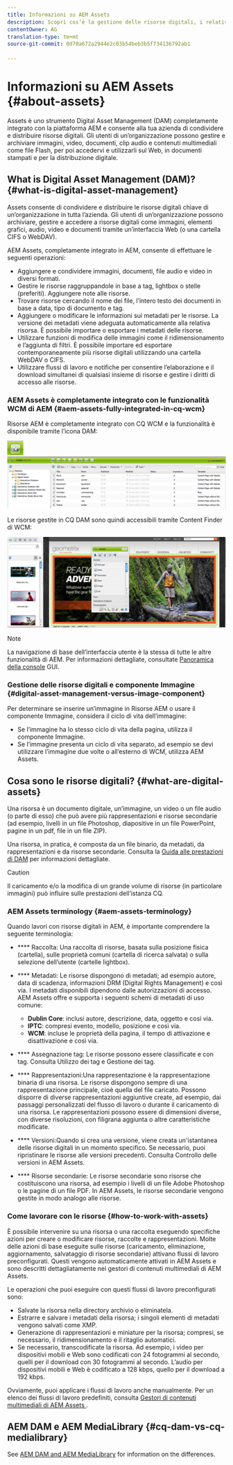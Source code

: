 ```yaml
---
title: Informazioni su AEM Assets
description: Scopri cos’è la gestione delle risorse digitali, i relativi casi di utilizzo e l’offerta Adobe AEM Assets.
contentOwner: AG
translation-type: tm+mt
source-git-commit: 0d70a672a2944e2c03b54beb3b5f734136792ab1

---
```



# Informazioni su AEM Assets {#about-assets}

Assets è uno strumento Digital Asset Management (DAM) completamente integrato con la piattaforma AEM e consente alla tua azienda di condividere e distribuire risorse digitali. Gli utenti di un’organizzazione possono gestire e archiviare immagini, video, documenti, clip audio e contenuti multimediali come file Flash, per poi accedervi e utilizzarli sul Web, in documenti stampati e per la distribuzione digitale.

## What is Digital Asset Management (DAM)? {#what-is-digital-asset-management}

Assets consente di condividere e distribuire le risorse digitali chiave di un’organizzazione in tutta l’azienda. Gli utenti di un’organizzazione possono archiviare, gestire e accedere a risorse digitali come immagini, elementi grafici, audio, video e documenti tramite un’interfaccia Web (o una cartella CIFS o WebDAV).

AEM Assets, completamente integrato in AEM, consente di effettuare le seguenti operazioni:

* Aggiungere e condividere immagini, documenti, file audio e video in diversi formati.
* Gestire le risorse raggruppandole in base a tag, lightbox o stelle (preferiti). Aggiungere note alle risorse.
* Trovare risorse cercando il nome dei file, l’intero testo dei documenti in base a data, tipo di documento e tag.
* Aggiungere o modificare le informazioni sui metadati per le risorse. La versione dei metadati viene adeguata automaticamente alla relativa risorsa. È possibile importare o esportare i metadati delle risorse.
* Utilizzare funzioni di modifica delle immagini come il ridimensionamento e l’aggiunta di filtri. È possibile importare ed esportare contemporaneamente più risorse digitali utilizzando una cartella WebDAV o CIFS.
* Utilizzare flussi di lavoro e notifiche per consentire l’elaborazione e il download simultanei di qualsiasi insieme di risorse e gestire i diritti di accesso alle risorse.

### AEM Assets è completamente integrato con le funzionalità WCM di AEM {#aem-assets-fully-integrated-in-cq-wcm}

Risorse AEM è completamente integrato con CQ WCM e la funzionalità è disponibile tramite l’icona DAM:

<!-- TBD: Update image for branding -->

![screen_shot_2012-04-17at15946pm](assets/screen_shot_2012-04-17at15946pm.png) ![screen_shot_2012-04-17at20100pm](assets/screen_shot_2012-04-17at20100pm.png)

Le risorse gestite in CQ DAM sono quindi accessibili tramite Content Finder di WCM:

<!-- TBD: Update image for branding -->

![screen_shot_2012-04-17at20214pm](assets/screen_shot_2012-04-17at20214pm.png)

>[!NOTE]
>
>La navigazione di base dell’interfaccia utente è la stessa di tutte le altre funzionalità di AEM. Per informazioni dettagliate, consultate [Panoramica della console](/help/sites-authoring/qg-page-authoring.md) GUI.

### Gestione delle risorse digitali e componente Immagine {#digital-asset-management-versus-image-component}

Per determinare se inserire un’immagine in Risorse AEM o usare il componente Immagine, considera il ciclo di vita dell’immagine:

* Se l’immagine ha lo stesso ciclo di vita della pagina, utilizza il componente Immagine.
* Se l’immagine presenta un ciclo di vita separato, ad esempio se devi utilizzare l’immagine due volte o all’esterno di WCM, utilizza AEM Assets.

## Cosa sono le risorse digitali? {#what-are-digital-assets}

Una risorsa è un documento digitale, un’immagine, un video o un file audio (o parte di esso) che può avere più rappresentazioni e risorse secondarie (ad esempio, livelli in un file Photoshop, diapositive in un file PowerPoint, pagine in un pdf, file in un file ZIP).

Una risorsa, in pratica, è composta da un file binario, da metadati, da rappresentazioni e da risorse secondarie. Consulta la [Guida alle prestazioni di DAM](/help/sites-deploying/assets-performance-sizing.md) per informazioni dettagliate.

>[!CAUTION]
>
>Il caricamento e/o la modifica di un grande volume di risorse (in particolare immagini) può influire sulle prestazioni dell’istanza CQ.

### AEM Assets terminology {#aem-assets-terminology}

Quando lavori con risorse digitali in AEM, è importante comprendere la seguente terminologia:

* **** Raccolta: Una raccolta di risorse, basata sulla posizione fisica (cartella), sulle proprietà comuni (cartella di ricerca salvata) o sulla selezione dell’utente (cartelle lightbox).

* **** Metadati: Le risorse dispongono di metadati; ad esempio autore, data di scadenza, informazioni DRM (Digital Rights Management) e così via. I metadati disponibili dipendono dalle autorizzazioni di accesso. AEM Assets offre e supporta i seguenti schemi di metadati di uso comune:

   * **Dublin Core**: inclusi autore, descrizione, data, oggetto e così via.
   * **IPTC**: compresi evento, modello, posizione e così via.
   * **WCM**: incluse le proprietà della pagina, il tempo di attivazione e disattivazione e così via.

* **** Assegnazione tag: Le risorse possono essere classificate e con tag. Consulta Utilizzo dei tag e Gestione dei tag.

* **** Rappresentazioni:Una rappresentazione è la rappresentazione binaria di una risorsa. Le risorse dispongono sempre di una rappresentazione principale, cioè quella del file caricato. Possono disporre di diverse rappresentazioni aggiuntive create, ad esempio, dai passaggi personalizzati del flusso di lavoro o durante il caricamento di una risorsa. Le rappresentazioni possono essere di dimensioni diverse, con diverse risoluzioni, con filigrana aggiunta o altre caratteristiche modificate.

* **** Versioni:Quando si crea una versione, viene creata un&#39;istantanea delle risorse digitali in un momento specifico. Se necessario, puoi ripristinare le risorse alle versioni precedenti. Consulta Controllo delle versioni in AEM Assets.

* **** Risorse secondarie: Le risorse secondarie sono risorse che costituiscono una risorsa, ad esempio i livelli di un file Adobe Photoshop o le pagine di un file PDF. In AEM Assets, le risorse secondarie vengono gestite in modo analogo alle risorse.

### Come lavorare con le risorse {#how-to-work-with-assets}

È possibile intervenire su una risorsa o una raccolta eseguendo specifiche azioni per creare o modificare risorse, raccolte e rappresentazioni. Molte delle azioni di base eseguite sulle risorse (caricamento, eliminazione, aggiornamento, salvataggio di risorse secondarie) attivano flussi di lavoro preconfigurati. Questi vengono automaticamente attivati in AEM Assets e sono descritti dettagliatamente nei gestori di contenuti multimediali di AEM Assets.

Le operazioni che puoi eseguire con questi flussi di lavoro preconfigurati sono:

* Salvate la risorsa nella directory archivio o eliminatela.
* Estrarre e salvare i metadati della risorsa; i singoli elementi di metadati vengono salvati come XMP.
* Generazione di rappresentazioni e miniature per la risorsa; compresi, se necessario, il ridimensionamento e il ritaglio automatici.
* Se necessario, transcodificate la risorsa. Ad esempio, i video per dispositivi mobili e Web sono codificati con 24 fotogrammi al secondo, quelli per il download con 30 fotogrammi al secondo. L’audio per dispositivi mobili e Web è codificato a 128 kbps, quello per il download a 192 kbps.

Ovviamente, puoi applicare i flussi di lavoro anche manualmente. Per un elenco dei flussi di lavoro predefiniti, consulta [Gestori di contenuti multimediali di AEM Assets ](media-handlers.md).

## AEM DAM e AEM MediaLibrary {#cq-dam-vs-cq-medialibrary}

See [AEM DAM and AEM MediaLibrary](medialibrary.md) for information on the differences.
